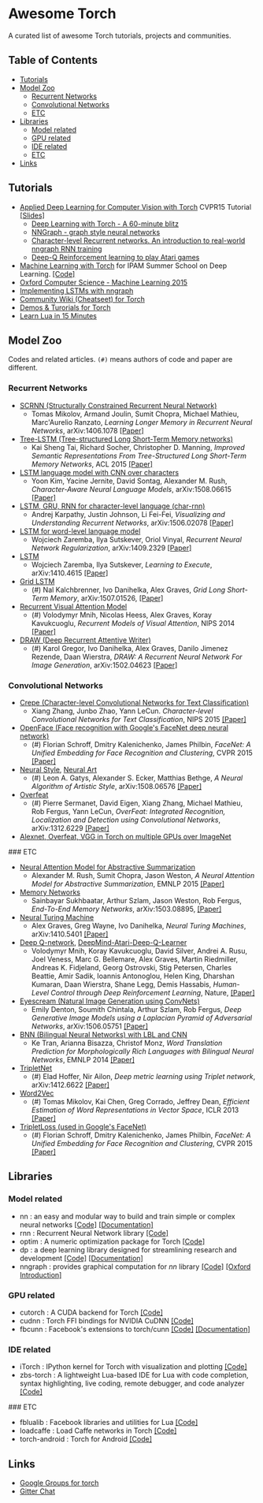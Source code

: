 # Awesome Torch

A curated list of awesome Torch tutorials, projects and communities.


## Table of Contents

- [Tutorials](#tutorials)
- [Model Zoo](#model-zoo)
    - [Recurrent Networks](#recurrent-networks)
    - [Convolutional Networks](#convolutional-networks)
    - [ETC](#model-zoo-etc)
- [Libraries](#libraries)
    - [Model related](#model-related)
    - [GPU related](#gpu-related)
    - [IDE related](#ide-related)
    - [ETC](#libraries-etc)
- [Links](#links)


## Tutorials

- [Applied Deep Learning for Computer Vision with Torch](http://torch.ch/docs/cvpr15.html) CVPR15 Tutorial [[Slides]](https://github.com/soumith/cvpr2015/blob/master/cvpr-torch.pdf)
    - [Deep Learning with Torch - A 60-minute blitz](https://github.com/soumith/cvpr2015/blob/master/Deep%20Learning%20with%20Torch.ipynb)
    - [NNGraph - graph style neural networks](https://github.com/soumith/cvpr2015/blob/master/NNGraph%20Tutorial.ipynb)
    - [Character-level Recurrent networks. An introduction to real-world nngraph RNN training](https://github.com/soumith/cvpr2015/blob/master/Char-RNN.ipynb)
    - [Deep-Q Reinforcement learning to play Atari games](https://github.com/soumith/cvpr2015/blob/master/DQN%20Training%20iTorch.ipynb)
- [Machine Learning with Torch](http://code.madbits.com/wiki/doku.php) for IPAM Summer School on Deep Learning. [[Code]](https://github.com/torch/tutorials)
- [Oxford Computer Science - Machine Learning 2015](https://github.com/oxford-cs-ml-2015)
- [Implementing LSTMs with nngraph](http://apaszke.github.io/lstm-explained.html)
- [Community Wiki (Cheatseet) for Torch](https://github.com/torch/torch7/wiki/Cheatsheet)
- [Demos & Turorials for Torch](https://github.com/torch/demos)
- [Learn Lua in 15 Minutes](http://tylerneylon.com/a/learn-lua/)



## Model Zoo

Codes and related articles. `(#)` means authors of code and paper are different.

### Recurrent Networks

- [SCRNN (Structurally Constrained Recurrent Neural Network)](https://github.com/facebook/SCRNNs)
    - Tomas Mikolov, Armand Joulin, Sumit Chopra, Michael Mathieu, Marc'Aurelio Ranzato, *Learning Longer Memory in Recurrent Neural Networks*, arXiv:1406.1078 [[Paper]](http://arxiv.org/abs/1412.7753)
- [Tree-LSTM (Tree-structured Long Short-Term Memory networks)](https://github.com/stanfordnlp/treelstm)
    - Kai Sheng Tai, Richard Socher, Christopher D. Manning, *Improved Semantic Representations From Tree-Structured Long Short-Term Memory Networks*, ACL 2015 [[Paper]](http://arxiv.org/abs/1503.00075)
- [LSTM language model with CNN over characters](https://github.com/yoonkim/lstm-char-cnn)
    - Yoon Kim, Yacine Jernite, David Sontag, Alexander M. Rush, *Character-Aware Neural Language Models*, arXiv:1508.06615 [[Paper]](http://arxiv.org/abs/1508.06615)
- [LSTM, GRU, RNN for character-level language (char-rnn)](https://github.com/karpathy/char-rnn)
    - Andrej Karpathy, Justin Johnson, Li Fei-Fei, *Visualizing and Understanding Recurrent Networks*, arXiv:1506.02078 [[Paper]](http://arxiv.org/abs/1506.02078)
- [LSTM for word-level language model](https://github.com/wojzaremba/lstm)
    - Wojciech Zaremba, Ilya Sutskever, Oriol Vinyal, *Recurrent Neural Network Regularization*, arXiv:1409.2329 [[Paper]](http://arxiv.org/abs/1409.2329)
- [LSTM](https://github.com/wojciechz/learning_to_execute)
    - Wojciech Zaremba, Ilya Sutskever, *Learning to Execute*, arXiv:1410.4615 [[Paper]](http://arxiv.org/abs/1410.4615)
- [Grid LSTM](https://github.com/sherjilozair/grid-lstm)
    - (#) Nal Kalchbrenner, Ivo Danihelka, Alex Graves, *Grid Long Short-Term Memory*, arXiv:1507.01526, [[Paper]](http://arxiv.org/abs/1507.01526)
- [Recurrent Visual Attention Model](https://github.com/Element-Research/rnn/blob/master/examples/recurrent-visual-attention.lua)
    - (#) Volodymyr Mnih, Nicolas Heess, Alex Graves, Koray Kavukcuoglu, *Recurrent Models of Visual Attention*, NIPS 2014 [[Paper]](http://papers.nips.cc/paper/5542-recurrent-models-of-visual-attention)
- [DRAW (Deep Recurrent Attentive Writer)](https://github.com/vivanov879/draw)
    - (#) Karol Gregor, Ivo Danihelka, Alex Graves, Danilo Jimenez Rezende, Daan Wierstra, *DRAW: A Recurrent Neural Network For Image Generation*, arXiv:1502.04623 [[Paper]](http://arxiv.org/abs/1502.04623)

### Convolutional Networks

- [Crepe (Character-level Convolutional Networks for Text Classification)](https://github.com/zhangxiangxiao/Crepe)
    - Xiang Zhang, Junbo Zhao, Yann LeCun. *Character-level Convolutional Networks for Text Classification*, NIPS 2015 [[Paper]](http://arxiv.org/abs/1509.01626)
- [OpenFace (Face recognition with Google's FaceNet deep neural network)](https://github.com/cmusatyalab/openface)
    - (#) Florian Schroff, Dmitry Kalenichenko, James Philbin, *FaceNet: A Unified Embedding for Face Recognition and Clustering*, CVPR 2015 [[Paper]](http://arxiv.org/abs/1503.03832)
- [Neural Style](https://github.com/jcjohnson/neural-style), [Neural Art](https://github.com/kaishengtai/neuralart)
    - (#) Leon A. Gatys, Alexander S. Ecker, Matthias Bethge, *A Neural Algorithm of Artistic Style*, arXiv:1508.06576 [[Paper]](http://arxiv.org/abs/1508.06576)
- [Overfeat](https://github.com/jhjin/overfeat-torch)
    - (#) Pierre Sermanet, David Eigen, Xiang Zhang, Michael Mathieu, Rob Fergus, Yann LeCun, *OverFeat: Integrated Recognition, Localization and Detection using Convolutional Networks*, arXiv:1312.6229 [[Paper]](http://arxiv.org/abs/1312.6229)
- [Alexnet, Overfeat, VGG in Torch on multiple GPUs over ImageNet](https://github.com/soumith/imagenet-multiGPU.torch)

<a name="model-zoo-etc" />
### ETC

- [Neural Attention Model for Abstractive Summarization](https://github.com/facebook/NAMAS)
    - Alexander M. Rush, Sumit Chopra, Jason Weston, *A Neural Attention Model for Abstractive Summarization*, EMNLP 2015 [[Paper]](http://arxiv.org/abs/1509.00685)
- [Memory Networks](https://github.com/facebook/MemNN)
    - Sainbayar Sukhbaatar, Arthur Szlam, Jason Weston, Rob Fergus, *End-To-End Memory Networks*, arXiv:1503.08895, [[Paper]](http://arxiv.org/abs/1503.08895)
- [Neural Turing Machine](https://github.com/kaishengtai/torch-ntm)
    - Alex Graves, Greg Wayne, Ivo Danihelka, *Neural Turing Machines*, arXiv:1410.5401 [[Paper]](http://arxiv.org/abs/1410.5401)
- [Deep Q-network](https://sites.google.com/a/deepmind.com/dqn/), [DeepMind-Atari-Deep-Q-Learner](https://github.com/kuz/DeepMind-Atari-Deep-Q-Learner)
    - Volodymyr Mnih, Koray Kavukcuoglu, David Silver, Andrei A. Rusu, Joel Veness, Marc G. Bellemare, Alex Graves, Martin Riedmiller, Andreas K. Fidjeland, Georg Ostrovski, Stig Petersen, Charles Beattie, Amir Sadik, Ioannis Antonoglou, Helen King, Dharshan Kumaran, Daan Wierstra, Shane Legg, Demis Hassabis, *Human-Level Control through Deep Reinforcement Learning*, Nature, [[Paper]](http://www.nature.com/nature/journal/v518/n7540/full/nature14236.html)
- [Eyescream (Natural Image Generation using ConvNets)](https://github.com/facebook/eyescream)
    - Emily Denton, Soumith Chintala, Arthur Szlam, Rob Fergus, *Deep Generative Image Models using a Laplacian Pyramid of Adversarial Networks*, arXiv:1506.05751 [[Paper]](http://arxiv.org/abs/1506.05751)
- [BNN (Bilingual Neural Networks) with LBL and CNN](https://bitbucket.org/ketran/morphbinn)
    - Ke Tran, Arianna Bisazza, Christof Monz, *Word Translation Prediction for Morphologically Rich Languages with Bilingual Neural Networks*, EMNLP 2014 [[Paper]](http://emnlp2014.org/papers/pdf/EMNLP2014175.pdf)
- [TripletNet](https://github.com/eladhoffer/TripletNet)
    - (#) Elad Hoffer, Nir Ailon, *Deep metric learning using Triplet network*, arXiv:1412.6622 [[Paper]](http://arxiv.org/abs/1412.6622)
- [Word2Vec](https://github.com/yoonkim/word2vec_torch)
    - (#) Tomas Mikolov, Kai Chen, Greg Corrado, Jeffrey Dean, *Efficient Estimation of Word Representations in Vector Space*, ICLR 2013 [[Paper]](http://arxiv.org/abs/1301.3781)
- [TripletLoss (used in Google's FaceNet)](https://github.com/Atcold/torch-TripletEmbedding)
    - (#) Florian Schroff, Dmitry Kalenichenko, James Philbin, *FaceNet: A Unified Embedding for Face Recognition and Clustering*, CVPR 2015 [[Paper]](http://arxiv.org/abs/1503.03832)


## Libraries

### Model related

- nn : an easy and modular way to build and train simple or complex neural networks [[Code]](https://github.com/torch/nn) [[Documentation]](http://nn.readthedocs.org/en/rtd/index.html)
- rnn : Recurrent Neural Network library [[Code]](https://github.com/Element-Research/rnn)
- optim : A numeric optimization package for Torch [[Code]](https://github.com/torch/optim)
- dp : a deep learning library designed for streamlining research and development [[Code]](https://github.com/nicholas-leonard/dp) [[Documentation]](http://dp.readthedocs.org/en/latest/#tutorials-and-examples)
- nngraph : provides graphical computation for *nn* library [[Code]](https://github.com/torch/nngraph) [[Oxford Introduction]](https://www.cs.ox.ac.uk/people/nando.defreitas/machinelearning/practicals/practical5.pdf)

### GPU related

- cutorch : A CUDA backend for Torch [[Code]](https://github.com/torch/cutorch)
- cudnn : Torch FFI bindings for NVIDIA CuDNN [[Code]](https://github.com/soumith/cudnn.torch)
- fbcunn : Facebook's extensions to torch/cunn [[Code]](https://github.com/facebook/fbcunn) [[Documentation]](https://facebook.github.io/fbcunn/fbcunn/index.html)

### IDE related

- iTorch : IPython kernel for Torch with visualization and plotting [[Code]](https://github.com/facebook/iTorch)
- zbs-torch : A lightweight Lua-based IDE for Lua with code completion, syntax highlighting, live coding, remote debugger, and code analyzer [[Code]](https://github.com/soumith/zbs-torch)

<a name="libraries-etc" />
### ETC

- fblualib : Facebook libraries and utilities for Lua [[Code]](https://github.com/facebook/fblualib)
- loadcaffe : Load Caffe networks in Torch [[Code]](https://github.com/szagoruyko/loadcaffe)
- torch-android : Torch for Android [[Code]](https://github.com/soumith/torch-android)


## Links

- [Google Groups for torch](https://groups.google.com/forum/#!forum/torch7)
- [Gitter Chat](https://gitter.im/torch/torch7)
